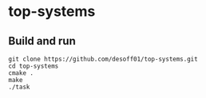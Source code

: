 # top-systems
## Build and run
```
git clone https://github.com/desoff01/top-systems.git
cd top-systems
cmake .
make
./task
```
